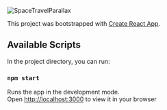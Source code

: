 ![SpaceTravelParallax](https://user-images.githubusercontent.com/100682160/172230526-55a14b85-4dc7-4217-aecb-e5ae94d3c389.png)

This project was bootstrapped with [Create React App](https://github.com/facebook/create-react-app).

## Available Scripts

In the project directory, you can run:

### `npm start`

Runs the app in the development mode.\
Open [http://localhost:3000](http://localhost:3000) to view it in your browser
